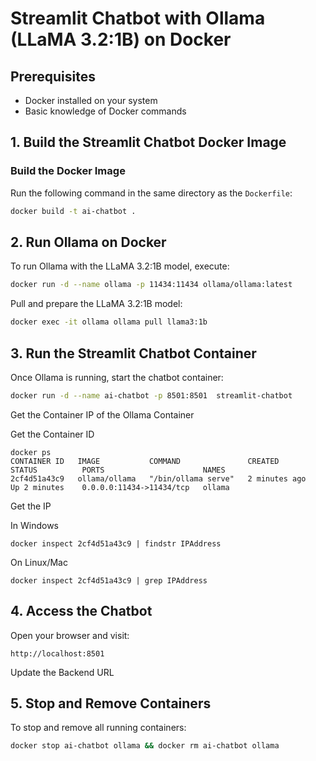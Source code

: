 # Streamlit Chatbot with Ollama (LLaMA 3.2:1B) on Docker


## Prerequisites

- Docker installed on your system
- Basic knowledge of Docker commands

## 1. Build the Streamlit Chatbot Docker Image

### Build the Docker Image

Run the following command in the same directory as the `Dockerfile`:

```sh
docker build -t ai-chatbot .
```

## 2. Run Ollama on Docker

To run Ollama with the LLaMA 3.2:1B model, execute:

```sh
docker run -d --name ollama -p 11434:11434 ollama/ollama:latest
```

Pull and prepare the LLaMA 3.2:1B model:

```sh
docker exec -it ollama ollama pull llama3:1b
```

## 3. Run the Streamlit Chatbot Container

Once Ollama is running, start the chatbot container:

```sh
docker run -d --name ai-chatbot -p 8501:8501  streamlit-chatbot
```

Get the Container IP of the Ollama Container

Get the Container ID
```
docker ps
CONTAINER ID   IMAGE           COMMAND               CREATED          STATUS          PORTS                      NAMES
2cf4d51a43c9   ollama/ollama   "/bin/ollama serve"   2 minutes ago    Up 2 minutes    0.0.0.0:11434->11434/tcp   ollama
```
Get the IP 

In Windows 
```
docker inspect 2cf4d51a43c9 | findstr IPAddress
```
On Linux/Mac
```
docker inspect 2cf4d51a43c9 | grep IPAddress
```

## 4. Access the Chatbot

Open your browser and visit:

```
http://localhost:8501
```
Update the Backend URL

## 5. Stop and Remove Containers

To stop and remove all running containers:

```sh
docker stop ai-chatbot ollama && docker rm ai-chatbot ollama
```


